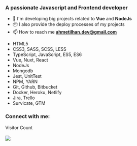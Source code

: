 <h3>A passionate Javascript and Frontend developer</h3>

- 🌱 I'm developing big projects related to **Vue** and **NodeJs**
- 📦 I also provide the deploy processes of my projects
- 📫 How to reach me **ahmetilhan.dev@gmail.com**
* HTML5
* CSS3, SASS, SCSS, LESS
* TypeScript, JavaScript, ES5, ES6
* Vue, Nuxt, React
* NodeJs
* Mongodb
* Jest, UnitTest
* NPM, YARN
* Git, Github, Bitbucket
* Docker, Heroku, Netlify
* Jira, Trello
* Survicate, GTM

<h3 align="left">Connect with me:</h3>
<p align="left"> 
  Visitor Count<br> <br>
  <img src="https://profile-counter.glitch.me/daweedkob/count.svg" />
</p>
